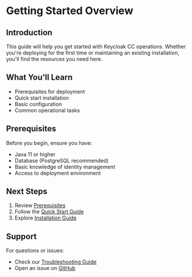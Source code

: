 # Getting Started Overview

## Introduction

This guide will help you get started with Keycloak CC operations. Whether you're deploying for the first time or maintaining an existing installation, you'll find the resources you need here.

## What You'll Learn

- Prerequisites for deployment
- Quick start installation
- Basic configuration
- Common operational tasks

## Prerequisites

Before you begin, ensure you have:

- Java 11 or higher
- Database (PostgreSQL recommended)
- Basic knowledge of identity management
- Access to deployment environment

## Next Steps

1. Review [Prerequisites](prerequisites.md)
2. Follow the [Quick Start Guide](quick-start.md)
3. Explore [Installation Guide](../installation/guide.md)

## Support

For questions or issues:
- Check our [Troubleshooting Guide](../operations/troubleshooting.md)
- Open an issue on [GitHub](https://github.com/ADORSYS-GIS/keycloak-ops/issues)
